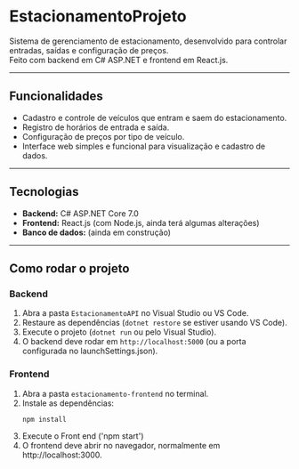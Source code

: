 # EstacionamentoProjeto

Sistema de gerenciamento de estacionamento, desenvolvido para controlar entradas, saídas e configuração de preços.  
Feito com backend em C# ASP.NET e frontend em React.js.

---

## Funcionalidades

- Cadastro e controle de veículos que entram e saem do estacionamento.
- Registro de horários de entrada e saída.
- Configuração de preços por tipo de veículo.
- Interface web simples e funcional para visualização e cadastro de dados.

---

## Tecnologias

- **Backend:** C# ASP.NET Core 7.0
- **Frontend:** React.js (com Node.js, ainda terá algumas alterações)
- **Banco de dados:** (ainda em construção)

---

## Como rodar o projeto

### Backend
1. Abra a pasta `EstacionamentoAPI` no Visual Studio ou VS Code.
2. Restaure as dependências (`dotnet restore` se estiver usando VS Code).
3. Execute o projeto (`dotnet run` ou pelo Visual Studio).
4. O backend deve rodar em `http://localhost:5000` (ou a porta configurada no launchSettings.json).

### Frontend
1. Abra a pasta `estacionamento-frontend` no terminal.
2. Instale as dependências:
   ```bash
   npm install
3. Execute o Front end ('npm start')
4. O frontend deve abrir no navegador, normalmente em http://localhost:3000.
